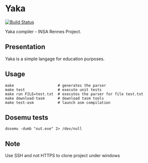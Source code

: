 Yaka
====

[![Build Status](https://travis-ci.org/Lesterpig/yaka.svg)](https://travis-ci.org/Lesterpig/yaka)

Yaka compiler - INSA Rennes Project.

Presentation
------------

Yaka is a simple langage for education purposes.

Usage
-----

```
make                    # generates the parser
make test               # execute unit tests
make run FILE=test.txt  # executes the parser for file test.txt
make download-tasm      # download tasm tools
make test-asm           # launch asm compilation
```

Dosemu tests
------------

```
dosemu -dumb "out.exe" 2> /dev/null
```

Note
----

Use SSH and not HTTPS to clone project under windows
